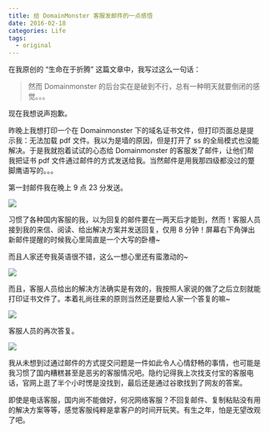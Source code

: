 ```yaml
---
title: 给 DomainMonster 客服发邮件的一点感悟
date: 2016-02-18
categories: Life
tags:
  - original
---
```


在我原创的 “生命在于折腾” 这篇文章中，我写过这么一句话：

> 然而 Domainmonster 的后台实在是破到不行，总有一种明天就要倒闭的感觉。。。

现在我想说声抱歉。

昨晚上我想打印一个在 Domainmonster 下的域名证书文件，但打印页面总是提示我：无法加载 pdf 文件。我以为是墙的原因，但是打开了 ss 的全局模式也没能解决。于是我就抱着试试的心态给 Domainmonster 的客服发了邮件，让他们帮我把证书 pdf 文件通过邮件的方式发送给我。当然邮件是用我那四级都没过的蹩脚鹰语写的。。。

第一封邮件我在晚上 9 点 23 分发送。

![](http://oi0t0q67c.bkt.clouddn.com/blog_life/DomainMonster_1.png)

习惯了各种国内客服的我，以为回复的邮件要在一两天后才能到，然而！客服人员接到我的来信、阅读、给出解决方案并发送回复，仅用 8 分钟！屏幕右下角弹出新邮件提醒的时候我心里简直是一个大写的卧槽~

而且人家还夸我英语很不错，这么一想心里还有蛮激动的~

![](http://oi0t0q67c.bkt.clouddn.com/blog_life/DomainMonster_2.png)

而且，客服人员给出的解决方法确实是有效的，我按照人家说的做了之后立刻就能打印证书文件了。本着礼尚往来的原则当然还是要给人家一个答复的嘛~

![](http://oi0t0q67c.bkt.clouddn.com/blog_life/DomainMonster_3.png)

客服人员的再次答复。

![](http://oi0t0q67c.bkt.clouddn.com/blog_life/DomainMonster_4.png)

我从未想到过通过邮件的方式提交问题是一件如此令人心情舒畅的事情，也可能是我习惯了国内糟糕甚至是恶劣的客服情况吧。隐约记得我上次找支付宝的客服电话，官网上逛了半个小时愣是没找到，最后还是通过谷歌找到了网友的答案。

即使是电话客服，国内尚不能做好，何况网络客服？不回复邮件、复制粘贴没有用的解决方案等等，感觉客服纯粹是拿客户的时间开玩笑。有生之年，怕是无望改观了吧。
